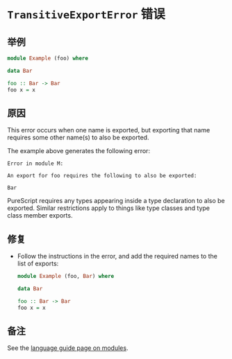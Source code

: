 # `TransitiveExportError` 错误

## 举例

```purescript
module Example (foo) where

data Bar

foo :: Bar -> Bar
foo x = x
```

## 原因

This error occurs when one name is exported, but exporting that name requires some other name(s) to also be exported.

The example above generates the following error:

```text
Error in module M:

An export for foo requires the following to also be exported:

Bar
```

PureScript requires any types appearing inside a type declaration to also be exported. Similar restrictions apply to things like type classes and type class member exports.

## 修复

- Follow the instructions in the error, and add the required names to the list of exports:

    ```purescript
    module Example (foo, Bar) where

    data Bar

    foo :: Bar -> Bar
    foo x = x
    ```

## 备注

See the [language guide page on modules](../language/Modules.md#module-exports).
